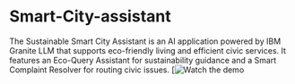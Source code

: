 # Smart-City-assistant
The Sustainable Smart City Assistant is an AI application powered by IBM Granite LLM that supports eco-friendly living and efficient civic services. It features an Eco-Query Assistant for sustainability guidance and a Smart Complaint Resolver for routing civic issues.
[![Watch the demo](https://drive.google.com/file/d/1cUKwyrW_wUeolTpBwbfRgo1R4oTp14R-/view?usp=sharing)
